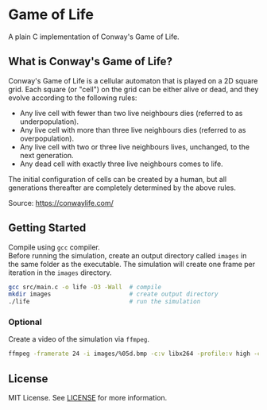 # Game of Life

A plain C implementation of Conway's Game of Life.

## What is Conway's Game of Life?

Conway's Game of Life is a cellular automaton that is played on a 2D square grid. Each square (or "cell") on the grid can be either alive or dead, and they evolve according to the following rules:

* Any live cell with fewer than two live neighbours dies (referred to as underpopulation).
* Any live cell with more than three live neighbours dies (referred to as overpopulation).
* Any live cell with two or three live neighbours lives, unchanged, to the next generation.
* Any dead cell with exactly three live neighbours comes to life.

The initial configuration of cells can be created by a human, but all generations thereafter are completely determined by the above rules.

Source: https://conwaylife.com/

## Getting Started

Compile using `gcc` compiler.  
Before running the simulation, create an output directory called `images` in the same folder as the executable. The simulation will create one frame per iteration in the `images` directory.
```bash
gcc src/main.c -o life -O3 -Wall  # compile
mkdir images                      # create output directory
./life                            # run the simulation
```

### Optional

Create a video of the simulation via `ffmpeg`.
```bash
ffmpeg -framerate 24 -i images/%05d.bmp -c:v libx264 -profile:v high -crf 20 -pix_fmt yuv420p life.mp4
```

## License
MIT License. See [LICENSE](LICENSE) for more information.